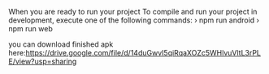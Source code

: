 When you are ready to run your project
To compile and run your project in development, execute one of the following commands:
› npm run android
› npm run web

you can download finished apk here:https://drive.google.com/file/d/14duGwvI5qiRqaXOZc5WHlvuVltL3rPLE/view?usp=sharing

